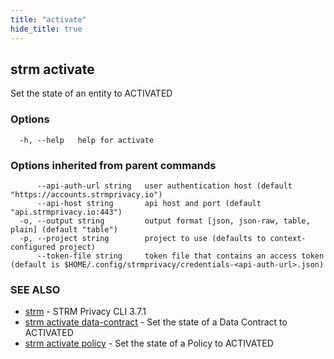 ```yaml
---
title: "activate"
hide_title: true
---
```

## strm activate

Set the state of an entity to ACTIVATED

### Options

```
  -h, --help   help for activate
```

### Options inherited from parent commands

```
      --api-auth-url string   user authentication host (default "https://accounts.strmprivacy.io")
      --api-host string       api host and port (default "api.strmprivacy.io:443")
  -o, --output string         output format [json, json-raw, table, plain] (default "table")
  -p, --project string        project to use (defaults to context-configured project)
      --token-file string     token file that contains an access token (default is $HOME/.config/strmprivacy/credentials-<api-auth-url>.json)
```

### SEE ALSO

* [strm](docs/04-reference/01-cli-reference/strm/index.md)	 - STRM Privacy CLI 3.7.1
* [strm activate data-contract](docs/04-reference/01-cli-reference/strm/activate/data-contract.md)	 - Set the state of a Data Contract to ACTIVATED
* [strm activate policy](docs/04-reference/01-cli-reference/strm/activate/policy.md)	 - Set the state of a Policy to ACTIVATED

